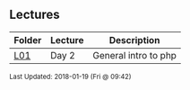 ## Lectures
| Folder | Lecture | Description|
 | ------------|------------|------------|
 | [L01](./L01) |  Day 2  |  General intro to php | L01 |  Php Variables | L01 |  Some variable examples: | L01 |  Different ways to open files |

<sup>Last Updated: 2018-01-19 (Fri @ 09:42)</sup>